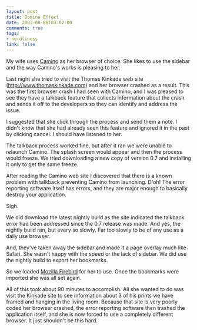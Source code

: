 ```yaml
--- 
layout: post
title: Domino Effect
date: 2003-08-08T03:02:00
comments: true
tags:
- nerdliness
link: false
---
```

My wife uses <a href="http://www.mozilla.org/projects/camino/">Camino</a> as her browser of choice. She likes to use the sidebar and the way Camino's works is pleasing to her.

Last night she tried to visit the Thomas Kinkade web site (http://www.thomaskinkade.com) and her browser crashed as a result. This was the first browser crash I had seen with Camino, and I was pleased to see they have a talkback feature that collects information about the crash and sends it off to the developers so they can identify and address the issue.

I suggested that she click through the process and send them a note. I didn't know that she had already seen this feature and ignored it in the past by clicking cancel. I should have listened to her.

The talkback process worked fine, but after it ran we were unable to relaunch Camino. The splash screen would appear and then the process would freeze. We tried downloading a new copy of version 0.7 and installing it only to get the same freeze.

After reading the Camino web site I discovered that there is a known problem with talkback preventing Camino from launching. D'oh! The error reporting software itself has errors, and they are major enough to basically destroy your application.

Sigh.

We did download the latest nightly build as the site indicated the talkback error had been addressed since the 0.7 release was made. And yes, the nightly build ran, but every so slowly. Far too slowly to be of any use as a daily use browser.

And, they've taken away the sidebar and made it a page overlay much like Safari. She wasn't happy with the speed or the lack of sidebar. We did use the nightly build to export her bookmarks.

So we loaded <a href="http://www.mozilla.org/products/firebird/">Mozilla Firebird</a> for her to use. Once the bookmarks were imported she was all set again.

All of this took about 90 minutes to accomplish. All she wanted to do was visit the Kinkade site to see information about 3 of his prints we have framed and hanging in the living room. Because that site is very poorly coded her browser crashed, the error reporting software then trashed the application itself, and she is now forced to use a completely different browser. It just shouldn't be this hard.
